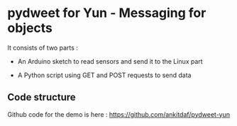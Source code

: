 pydweet for Yun - Messaging for objects
========================================

It consists of two parts :

- An Arduino sketch to read sensors and send it to the Linux part

- A Python script using GET and POST requests to send data


Code structure
--------------

Github code for the demo is here : https://github.com/ankitdaf/pydweet-yun